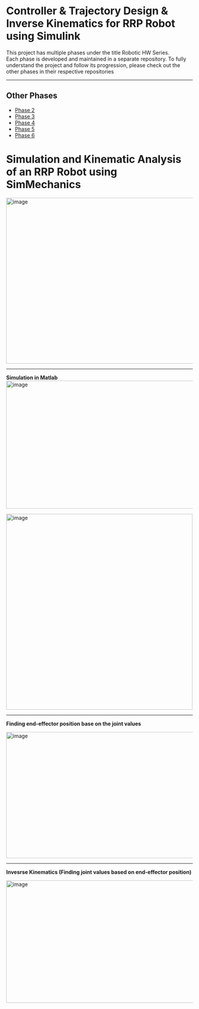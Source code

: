 # Controller & Trajectory Design & Inverse Kinematics for RRP Robot using Simulink 

This project has multiple phases under the title Robotic HW Series.  
Each phase is developed and maintained in a separate repository. To fully understand the project and follow its progression, please check out the other phases in their respective repositories

---
## Other Phases
- [Phase 2](https://github.com/ReyhaneNikoobayan/denavit-hartenberg-to-jacobian-matrix)
- [Phase 3](https://github.com/ReyhaneNikoobayan/RRP-Motion-Planing)
- [Phase 4](https://github.com/ReyhaneNikoobayan/Path-generation-Obstacle-avoidance)
- [Phase 5](https://github.com/ReyhaneNikoobayan/Path-generation-Obstacle-avoidance-dijkstra)
- [Phase 6](https://github.com/ReyhaneNikoobayan/designing-controller-robot)

# Simulation and Kinematic Analysis of an RRP Robot using SimMechanics
<img width="975" height="447" alt="image" src="https://github.com/user-attachments/assets/0b80c2d3-d755-4bf2-bb76-7edea4ef8d8f" />

---
**Simulation in Matlab**
<img width="975" height="345" alt="image" src="https://github.com/user-attachments/assets/b6a79c3e-cb50-4c8b-8031-68cf37d72d3a" />

<img width="503" height="528" alt="image" src="https://github.com/user-attachments/assets/a70ef804-3794-4a6c-9390-611c2c5a7973" />

---
**Finding end-effector position base on the joint values**

<img width="1306" height="340" alt="image" src="https://github.com/user-attachments/assets/b081c6c2-1807-4e72-9050-96972380da80" />

---
**Invesrse Kinematics (Finding joint values based on end-effector position)**

<img width="1320" height="330" alt="image" src="https://github.com/user-attachments/assets/2d4a726e-6c4a-4e77-84ee-9e3eb50874d8" />







